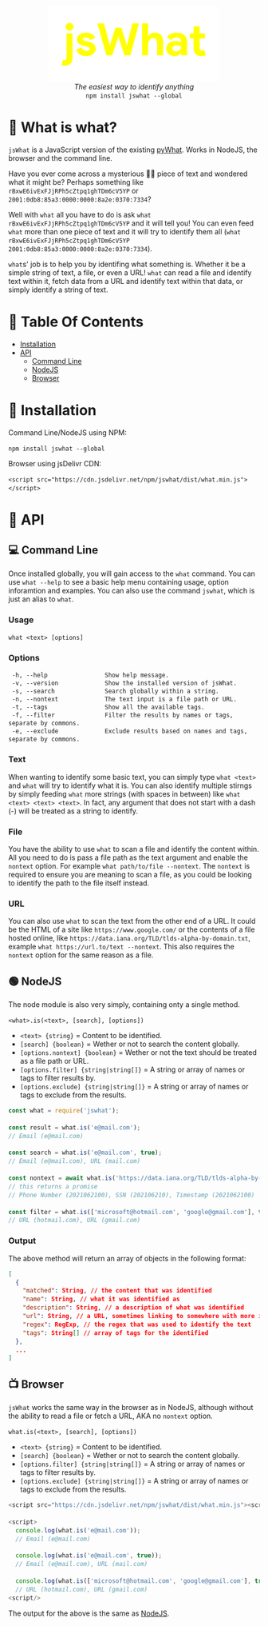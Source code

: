 <p align="center">
  <img alt="jsWhat" src=".github/logo.png"><br>
  <i>The easiest way to identify anything</i><br>
  <code>npm install jswhat --global</code>
</p>

<!--
<p align="center">
  <a href="https://github.com/apteryxxyz/jswhat/"><img alt="module version" src="https://img.shields.io/github/package-json/v/apteryxxyz/jswhat?logo=github"></a>
  <a href="https://npmjs.com/package/jswhat"><img alt="total downloads" src="https://img.shields.io/npm/dt/jswhat?logo=npm"></a>
  <a href="https://github.com/apteryxxyz/jswhat/"><img alt="javascript percentage" src="https://img.shields.io/github/languages/top/apteryxxyz/jswhat?logo=github"></a>
  <a href="https://github.com/apteryxxyz/jswhat/blob/main/LICENSE"><img alt="license" src="https://img.shields.io/npm/l/jswhat?logo=github"></a>
</p>
-->

# 🤔 What is what?

`jsWhat` is a JavaScript version of the existing [pyWhat](https://github.com/bee-san/pyWhat). Works in NodeJS, the browser and the command line.

Have you ever come across a mysterious 🧙‍♂️ piece of text and wondered what it might be? Perhaps something like `rBxwE6ivExFJjRPh5cZtpq1ghTDm6cV5YP` or `2001:0db8:85a3:0000:0000:8a2e:0370:7334`?

Well with `what` all you have to do is ask `what rBxwE6ivExFJjRPh5cZtpq1ghTDm6cV5YP` and it will tell you!
You can even feed `what` more than one piece of text and it will try to identify them all (`what rBxwE6ivExFJjRPh5cZtpq1ghTDm6cV5YP 2001:0db8:85a3:0000:0000:8a2e:0370:7334`).

`what`s' job is to help you by identifing what something is. Whether it be a simple string of text, a file, or even a URL! `what` can read a file and identify text within it, fetch data from a URL and identify text within that data, or simply identify a string of text.

# 🏓 Table Of Contents

- [Installation](#-installation)
- [API](#-api)
  - [Command Line](#-command-line)
  - [NodeJS](#-nodejs)
  - [Browser](#-browser)

# 📩 Installation

Command Line/NodeJS using NPM:

```npm install jswhat --global```

Browser using jsDelivr CDN:

```<script src="https://cdn.jsdelivr.net/npm/jswhat/dist/what.min.js"></script>```


# 🍕 API

## 💻 Command Line

Once installed globally, you will gain access to the `what` command. You can use `what --help` to see a basic help menu containing usage, option inforamtion and examples. You can also use the command `jswhat`, which is just an alias to `what`.

### Usage
`what <text> [options]`

### Options

```
 -h, --help                Show help message.
 -v, --version             Show the installed version of jsWhat.
 -s, --search              Search globally within a string.
 -n, --nontext             The text input is a file path or URL.
 -t, --tags                Show all the available tags.
 -f, --filter              Filter the results by names or tags, separate by commons.
 -e, --exclude             Exclude results based on names and tags, separate by commons.
```

### Text

When wanting to identify some basic text, you can simply type `what <text>` and `what` will try to identify what it is. You can also identify multiple stirngs by simply feeding `what` more strings (with spaces in between) like `what <text> <text> <text>`. In fact, any argument that does not start with a dash (-) will be treated as a string to identify.

### File

You have the ability to use `what` to scan a file and identify the content within. All you need to do is pass a file path as the text argument and enable the `nontext` option. For example `what path/to/file --nontext`. The `nontext` is required to ensure you are meaning to scan a file, as you could be looking to identify the path to the file itself instead.

### URL

You can also use `what` to scan the text from the other end of a URL. It could be the HTML of a site like `https://www.google.com/` or the contents of a file hosted online, like `https://data.iana.org/TLD/tlds-alpha-by-domain.txt`, example `what https://url.to/text --nontext`. This also requires the `nontext` option for the same reason as a file.

## 🟢 NodeJS

The node module is also very simply, containing onty a single method.

`<what>.is(<text>, [search], [options])`
- `<text> {string}` = Content to be identified.
- `[search] {boolean}` = Wether or not to search the content globally.
- `[options.nontext] {boolean}` = Wether or not the text should be treated as a file path or URL.
- `[options.filter] {string|string[]}` = A string or array of names or tags to filter results by.
- `[options.exclude] {string|string[]}` = A string or array of names or tags to exclude from the results.

```js
const what = require('jswhat');

const result = what.is('e@mail.com');
// Email (e@mail.com)

const search = what.is('e@mail.com', true);
// Email (e@mail.com), URL (mail.com)

const nontext = await what.is('https://data.iana.org/TLD/tlds-alpha-by-domain.txt', true, { nontext : true })
// this returns a promise
// Phone Number (2021062100), SSN (202106210), Timestamp (2021062100)

const filter = what.is(['microsoft@hotmail.com', 'google@gmail.com'], true, { filter: 'Uniform Resource Locator (URL)' });
// URL (hotmail.com), URL (gmail.com)
```

### Output

The above method will return an array of objects in the following format:

```json
[
  {
    "matched": String, // the content that was identified
    "name": String, // what it was identified as
    "description": String, // a description of what was identified
    "url": String, // a URL, sometimes linking to somewhere with more information
    "regex": RegExp, // the regex that was used to identify the text
    "tags": String[] // array of tags for the identified
  },
  ...
]
```

## 📺 Browser

`jsWhat` works the same way in the browser as in NodeJS, although without the ability to read a file or fetch a URL, AKA no `nontext` option.


`what.is(<text>, [search], [options])`
- `<text> {string}` = Content to be identified.
- `[search] {boolean}` = Wether or not to search the content globally.
- `[options.filter] {string|string[]}` = A string or array of names or tags to filter results by.
- `[options.exclude] {string|string[]}` = A string or array of names or tags to exclude from the results.

```js
<script src="https://cdn.jsdelivr.net/npm/jswhat/dist/what.min.js"><script/>

<script>
  console.log(what.is('e@mail.com'));
  // Email (e@mail.com)

  console.log(what.is('e@mail.com', true));
  // Email (e@mail.com), URL (mail.com)

  console.log(what.is(['microsoft@hotmail.com', 'google@gmail.com'], true, { exclude: 'Email Address' }));
  // URL (hotmail.com), URL (gmail.com)
<script/>
```

The output for the above is the same as [NodeJS](#output).
